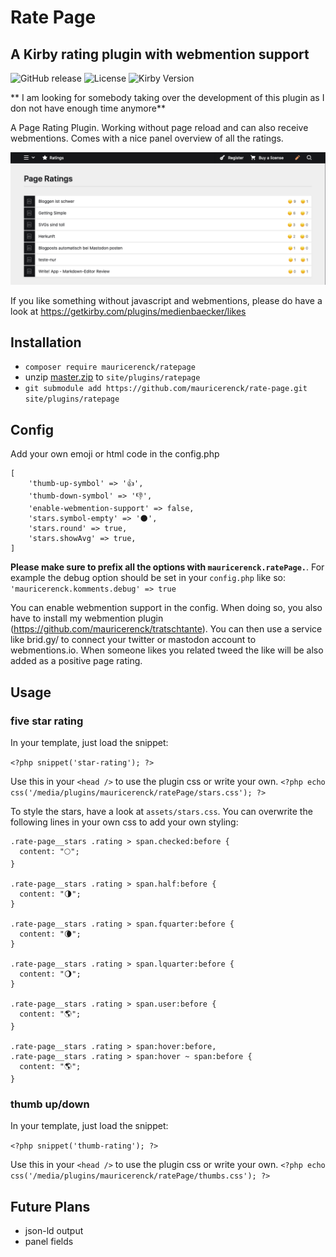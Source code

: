 # Rate Page

## A Kirby rating plugin with webmention support

![GitHub release](https://img.shields.io/github/release/mauricerenck/rate-page.svg?maxAge=1800) ![License](https://img.shields.io/github/license/mashape/apistatus.svg) ![Kirby Version](https://img.shields.io/badge/Kirby-3%2B-black.svg)

** I am looking for somebody taking over the development of this plugin as I don not have enough time anymore**

A Page Rating Plugin. Working without page reload and can also receive webmentions. Comes with a nice panel overview of all the ratings.

![panel view](doc-assets/panel.png)

If you like something without javascript and webmentions, please do have a look at https://getkirby.com/plugins/medienbaecker/likes

## Installation

- `composer require mauricerenck/ratepage`
- unzip [master.zip](https://github.com/mauricerenck/rate-page/releases/latest) to `site/plugins/ratepage`
- `git submodule add https://github.com/mauricerenck/rate-page.git site/plugins/ratepage`

## Config

Add your own emoji or html code in the config.php

```
[
    'thumb-up-symbol' => '👍',
    'thumb-down-symbol' => '👎',
    'enable-webmention-support' => false,
    'stars.symbol-empty' => '🌑',
    'stars.round' => true,
    'stars.showAvg' => true,
]
```

**Please make sure to prefix all the options with `mauricerenck.ratePage.`**. For example the debug option should be set in your `config.php` like so: `'mauricerenck.komments.debug' => true`

You can enable webmention support in the config. When doing so, you also have to install my webmention plugin (https://github.com/mauricerenck/tratschtante). You can then use a service like brid.gy/ to connect your twitter or mastodon account to webmentions.io. When someone likes you related tweed the like will be also added as a positive page rating.

## Usage

### five star rating

In your template, just load the snippet:

`<?php snippet('star-rating'); ?>`

Use this in your `<head />` to use the plugin css or write your own.
`<?php echo css('/media/plugins/mauricerenck/ratePage/stars.css'); ?>`

To style the stars, have a look at `assets/stars.css`. You can overwrite the following lines in your own css to add your own styling:

```
.rate-page__stars .rating > span.checked:before {
  content: "🌕";
}

.rate-page__stars .rating > span.half:before {
  content: "🌗";
}

.rate-page__stars .rating > span.fquarter:before {
  content: "🌘";
}

.rate-page__stars .rating > span.lquarter:before {
  content: "🌖";
}

.rate-page__stars .rating > span.user:before {
  content: "🌎";
}

.rate-page__stars .rating > span:hover:before,
.rate-page__stars .rating > span:hover ~ span:before {
  content: "🌎";
}
```

### thumb up/down

In your template, just load the snippet:

`<?php snippet('thumb-rating'); ?>`

Use this in your `<head />` to use the plugin css or write your own.
`<?php echo css('/media/plugins/mauricerenck/ratePage/thumbs.css'); ?>`

## Future Plans

- json-ld output
- panel fields
